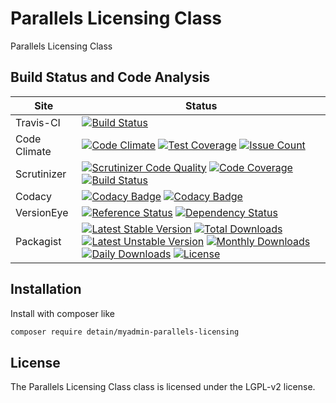 # Parallels Licensing Class

Parallels Licensing Class

## Build Status and Code Analysis

Site          | Status
--------------|---------------------------
Travis-CI     | [![Build Status](https://travis-ci.org/detain/myadmin-parallels-licensing.svg?branch=master)](https://travis-ci.org/detain/myadmin-parallels-licensing)
Code Climate  | [![Code Climate](https://codeclimate.com/github/detain/myadmin-parallels-licensing/badges/gpa.svg)](https://codeclimate.com/github/detain/myadmin-parallels-licensing) [![Test Coverage](https://codeclimate.com/github/detain/myadmin-parallels-licensing/badges/coverage.svg)](https://codeclimate.com/github/detain/myadmin-parallels-licensing/coverage) [![Issue Count](https://codeclimate.com/github/detain/myadmin-parallels-licensing/badges/issue_count.svg)](https://codeclimate.com/github/detain/myadmin-parallels-licensing)
Scrutinizer   | [![Scrutinizer Code Quality](https://scrutinizer-ci.com/g/detain/myadmin-parallels-licensing/badges/quality-score.png?b=master)](https://scrutinizer-ci.com/g/detain/myadmin-parallels-licensing/?branch=master) [![Code Coverage](https://scrutinizer-ci.com/g/detain/myadmin-parallels-licensing/badges/coverage.png?b=master)](https://scrutinizer-ci.com/g/detain/myadmin-parallels-licensing/?branch=master) [![Build Status](https://scrutinizer-ci.com/g/detain/myadmin-parallels-licensing/badges/build.png?b=master)](https://scrutinizer-ci.com/g/detain/myadmin-parallels-licensing/build-status/master)
Codacy        | [![Codacy Badge](https://api.codacy.com/project/badge/Grade/226251fc068f4fd5b4b4ef9a40011d06)](https://www.codacy.com/app/detain/myadmin-parallels-licensing) [![Codacy Badge](https://api.codacy.com/project/badge/Coverage/25fa74eb74c947bf969602fcfe87e349)](https://www.codacy.com/app/detain/myadmin-parallels-licensing?utm_source=github.com&utm_medium=referral&utm_content=detain/myadmin-parallels-licensing&utm_campaign=Badge_Coverage)
VersionEye    | [![Reference Status](https://www.versioneye.com/php/detain:myadmin-parallels-licensing/reference_badge.svg?style=flat)](https://www.versioneye.com/php/detain:myadmin-parallels-licensing/references) [![Dependency Status](https://www.versioneye.com/user/projects/592f7318bafc5500414dfd2a/badge.svg?style=flat-square)](https://www.versioneye.com/user/projects/592f7318bafc5500414dfd2a)
Packagist     | [![Latest Stable Version](https://poser.pugx.org/detain/myadmin-parallels-licensing/version)](https://packagist.org/packages/detain/myadmin-parallels-licensing) [![Total Downloads](https://poser.pugx.org/detain/myadmin-parallels-licensing/downloads)](https://packagist.org/packages/detain/myadmin-parallels-licensing) [![Latest Unstable Version](https://poser.pugx.org/detain/myadmin-parallels-licensing/v/unstable)](//packagist.org/packages/detain/myadmin-parallels-licensing) [![Monthly Downloads](https://poser.pugx.org/detain/myadmin-parallels-licensing/d/monthly)](https://packagist.org/packages/detain/myadmin-parallels-licensing) [![Daily Downloads](https://poser.pugx.org/detain/myadmin-parallels-licensing/d/daily)](https://packagist.org/packages/detain/myadmin-parallels-licensing) [![License](https://poser.pugx.org/detain/myadmin-parallels-licensing/license)](https://packagist.org/packages/detain/myadmin-parallels-licensing)


## Installation

Install with composer like

```sh
composer require detain/myadmin-parallels-licensing
```

## License

The Parallels Licensing Class class is licensed under the LGPL-v2 license.

